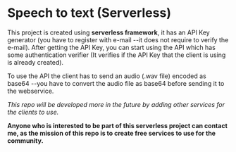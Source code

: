 # Speech to text (Serverless)

This project is created using <b>serverless framework</b>, it has an API Key generator (you have to register with e-mail --it does not require to verify the e-mail).
After getting the API Key, you can start using the API which has some authentication verifier (It verifies if the API Key that the client is using is already created).

To use the API the client has to send an audio (.wav file) encoded as base64 --you have to convert the audio file as base64 before sending it to the webservice.


<i>This repo will be developed more in the future by adding other services for the clients to use.</i>


**Anyone who is interested to be part of this serverless project can contact me, as the mission of this repo is to create free services to use for the community.**
